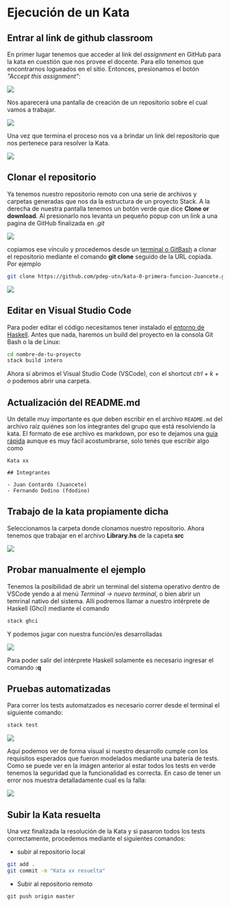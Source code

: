 # Ejecución de un Kata

## Entrar al link de github classroom

En primer lugar tenemos que acceder al link del _assignment_ en GitHub para la kata en cuestión que nos provee el docente. Para ello tenemos que encontrarnos logueados en el sitio. Entonces, presionamos el botón _"Accept this assignment"_:

![](../images/guia-katas/00-accepting.png)

Nos aparecerá una pantalla de creación de un repositorio sobre el cual vamos a trabajar. 

![](../images/guia-katas/01.creando.png)

Una vez que termina el proceso nos va a brindar un link del repositorio que nos pertenece para resolver la Kata.

![](../images/guia-katas/02.creado.png)

## Clonar el repositorio

Ya tenemos nuestro repositorio remoto con una serie de archivos y carpetas generadas que nos da la estructura de un proyecto Stack. A la derecha de nuestra pantalla tenemos un botón verde que dice **Clone or download**. Al presionarlo nos levanta un pequeño popup con un link a una pagina de GitHub finalizada en _.git_

![](../images/guia-katas/03.repositorio.png)

copiamos ese vínculo y procedemos desde un [terminal o GitBash](https://git-scm.com/downloads) a clonar el repositorio mediante el comando **git clone** seguido de la URL copiada. Por ejemplo

```bash
git clone https://github.com/pdep-utn/kata-0-primera-funcion-Juancete.git
``` 

![](../images/guia-katas/04.clonado.png)

## Editar en Visual Studio Code

Para poder editar el código necesitamos tener instalado el [entorno de Haskell](./entorno-haskell.md). Antes que nada, haremos un build del proyecto en la consola Git Bash o la de Linux:

```bash
cd nombre-de-tu-proyecto
stack build intero
```

Ahora sí abrimos el Visual Studio Code (VSCode), con el shortcut _ctrl + k + o_ podemos abrir una carpeta. 

## Actualización del README.md

Un detalle muy importante es que deben escribir en el archivo `README.md` del archivo raíz quiénes son los integrantes del grupo que está resolviendo la kata. El formato de ese archivo es markdown, por eso te dejamos una [guía rápida](https://github.com/adam-p/markdown-here/wiki/Markdown-Cheatsheet) aunque es muy fácil acostumbrarse, solo tenés que escribir algo como

```
Kata xx

## Integrantes

- Juan Contardo (Juancete)
- Fernando Dodino (fdodino)
```

## Trabajo de la kata propiamente dicha

Seleccionamos la carpeta donde clonamos nuestro repositorio. Ahora tenemos que trabajar en el archivo **Library.hs** de la capeta **src**

![](../images/guia-katas/05.editor.png)

## Probar manualmente el ejemplo

Tenemos la posibilidad de abrir un terminal del sistema operativo dentro de VSCode yendo a al menú _Terminal -> nuevo terminal_, o bien abrir un temrinal nativo del sistema. Allí podremos llamar a nuestro intérprete de Haskell (Ghci) mediante el comando

```bash
stack ghci
```

Y podemos jugar con nuestra función/es desarrolladas

![](../images/guia-katas/06.pruebas.png)

Para poder salir del intérprete Haskell solamente es necesario ingresar el comando **:q**

## Pruebas automatizadas

Para correr los tests automatzados es necesario correr desde el terminal el siguiente comando:

```bash
stack test
``` 

![](../images/guia-katas/07.tests.png)

Aquí podemos ver de forma visual si nuestro desarrollo cumple con los requisitos esperados que fueron modelados mediante una batería de tests. Como se puede ver en la imágen anterior al estar todos los tests en verde tenemos la seguridad que la funcionalidad es correcta. En caso de tener un error nos muestra detalladamente cual es la falla:

![](../images/guia-katas/08.fail.png)

## Subir la Kata resuelta

Una vez finalizada la resolución de la Kata y si pasaron todos los tests correctamente, procedemos mediante el siguientes comandos:

* subir al repositorio local

```bash 
git add .
git commit -m "Kata xx resuelta"
```

* Subir al repositorio remoto

```
git push origin master
```  
